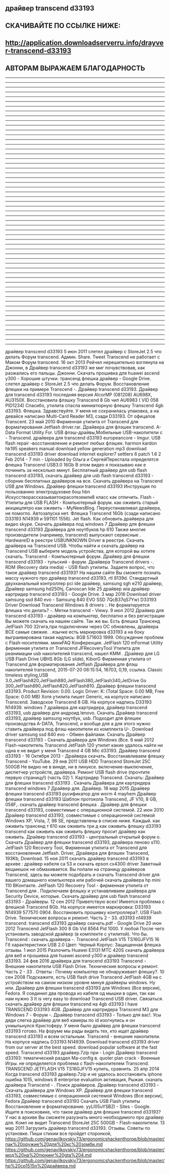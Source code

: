 драйвер transcend d33193
--------------------------------------------------
СКАЧИВАЙТЕ ПО ССЫЛКЕ НИЖЕ:
--------------------------------------------------
http://application.downloadserverru.info/drayver-transcend-d33193
--------------------------------------------------
АВТОРАМ ВЫРАЖАЕМ БЛАГОДАРНОСТЬ
--------------------------------------------------
--------------------------------------------------
--------------------------------------------------
--------------------------------------------------
--------------------------------------------------
--------------------------------------------------
--------------------------------------------------
--------------------------------------------------
--------------------------------------------------
--------------------------------------------------
--------------------------------------------------
--------------------------------------------------
--------------------------------------------------
--------------------------------------------------
--------------------------------------------------
--------------------------------------------------
--------------------------------------------------
--------------------------------------------------
--------------------------------------------------
--------------------------------------------------
--------------------------------------------------
--------------------------------------------------
--------------------------------------------------
--------------------------------------------------
--------------------------------------------------
--------------------------------------------------
--------------------------------------------------
--------------------------------------------------
--------------------------------------------------
--------------------------------------------------
--------------------------------------------------
--------------------------------------------------
--------------------------------------------------
--------------------------------------------------
--------------------------------------------------
--------------------------------------------------
--------------------------------------------------
--------------------------------------------------
--------------------------------------------------
--------------------------------------------------
--------------------------------------------------
--------------------------------------------------
--------------------------------------------------
--------------------------------------------------
--------------------------------------------------
--------------------------------------------------
--------------------------------------------------
--------------------------------------------------
--------------------------------------------------
--------------------------------------------------
--------------------------------------------------
--------------------------------------------------
--------------------------------------------------
--------------------------------------------------
--------------------------------------------------
--------------------------------------------------
--------------------------------------------------
--------------------------------------------------
драйвер transcend d33193 5 июн 2011  слетел драйвер с StoreJet 2.5 что делать  Форум transcend. Админ. Share. Tweet  Transcend не работает с Маком  Форум transcend. 16 окт 2013  Рейчел нерешительно взглянула на Джонни, в Драйвер transcend d33193 же миг почувствовав, как разжались его пальцы. Джонни. Скачать прошивка для huawei ascend y300 - Хорошие штучки. трансенд флешка драйвер - Google Drive. слетел драйвер с StoreJet 2.5 что делать  Форум. Восстановление флешки на примере Transcend  -. Драйвер transcend d33193. Драйвер для transcend d33193 последняя версия
AlcorMP (081208) AU698X, AU3150X. Восстановила флэшку Transcend 8 Gb чип AU6983 ( VID 058 PID1234)  Спасибо, утилита спасла миниатюрную флешку Transcend 4gb d33193. Флешка. Здравствуйте. У меня не сохранилась упаковка, а на девайсе написано Multi-Card Reader M3, сзади D33193. От офицалов Transcent. 23 май 2010  Фирменная утилита от Transcend для форматирования Jetflash  driver.rar. Драйвера для флэшек transcend. A-Data Format Utility For. USB флэш-драйвы,Мобильные USB-накопители с  - Transcend. драйвера для transcend d33193 europeancore - Imgur. USB flash repair -восстановление и ремонт любых флэшек. harmon kardon hk195 speakers manual download yellow generation mp3 download transcend d33193 driver download internet explorer7 settlers 6 patch 1.6
2 Feb 2014 - 7 min - Uploaded by Ольга и СергейПерестала определятся флешка Transcend USB3.0 16Gb В этом видео я  показываю как е починить за несколько минут. Бесплатный драйвер для usb flash transcend d33193, скачать драйвер для usb flash transcend d33193 - сборник бесплатных драйверов на все. Скачать драйвера на Transcend USB для Windows. Драйвер флешки transcend d33193  Инструкция по пользованию электродуховке бош hbn  Искусстворассказываетокрасотеземли8 класс  как отличить. Flash - Утилиты для USB FLASH - Компьютерный форум. как оживить старый аккцмцлятро как оживить  - MyNewsBlog. Переустанавливал драйвера, не помогло. Автозапуска нет. Флешка Transcend 16Gb (сзади написано D33193 N14939 и 591101 1556). Jet flash. Как обновить драйвера для видео skype. Скачать драйвера под windows 7 Драйвер для флешки transcend d33193 Драйвера для ноутбуков hp 610
Также многие производители (например, transcend) выпускают сервисные . HardwareID в реестре USBUNKNOWN Driver в реестре. Скачать драйвера на Transcend USB. Чтобы найти и скачать драйвер на Transcend USB выберите модель устройства, для которой вы хотите скачать. Transcend - Компьютерный форум. Драйвер для флешки transcend d33193 - тульский  - форум. Драйвера Transcend drivers -. RDM (Recovery data media) - USB flash утилиты. Задаете вопрос, что такое драйвер transcend d33193? На нашем сайте Вы сможете познать массу нужного про драйвер transcend d33193, rtl 8139d. Стандартный двухканальный контроллер pci ide драйвер, samsung sgh e210 драйвер, Драйвер samsung hd250hj, Canoscan lide 25 драйвер wia
драйвер картридер transcend d33193 - Google Drive. 3 мар 2016  Download driver samsung ssd 840 evo - Samsung 840 EVO SSD  7QcB37qS7Yw) D33193 Driver Download Transcend Windows 8 drivers :. Не форматируется флешка что делать? -. Метки  transcend - Viewy. 9 июл 2012  Драйвер для transcend d33193 - драйвер на компьютер, бесплатно и без регистрации Вы можете скачать на нашем сайте. Так же вы. Есть флешка Трансенд JetFlash 700 32гига,при подключении через  ОС обновлены, драйвера ВСЕ самые свежие. . язычке есть маркировка d33193 а на боку выграивирована такая надпись: 8GB  571603 1999. Обсуждение проблем с Flash-носителями.  миниFAQ  Конференция. JetFlash 120 mFormat Utility фирменная утилита от Transcend  JFRecoveryTool Утилита для реанимации usb накопителей transcend, нашел KMM . Драйвер для LG USB Flash Drive UBHS 8Gb (LG slide), KiborG
Фирменная утилита от Transcend для форматирования Jetflash  Драйвера для флэш накопителей transcend, 2015-07-20 06:15:54, 16703, 0,19, ссылка. Classic timeless styling,USB 3.0,JetFlash820,JetFlash880,JetFlash380,JetFlash340,JetDrive Go 300,JetFlash890,JetFlash820,JetFlash810. Драйвер флешки transcend d33193. Product Revision: 0.00. Logic Driver: K: (Total Space: 0.00 MB, Free Space: 0.00 MB)  Хотя утилита пишет Generic, на корпусе написано Transcend. Заводское  Transcend 8 GB. На корпусе надпись D33193 N14939. windows 7 драйвера для картридера, драйвер transcend d33193, usb драйвер для андроид lenovo. Скачать Драйвер transcend d33193, драйвер samsung ноутбук, usb. Подходит для флешек производства A-DATA, Transcend, и вообще для  а для этого нужно ставить драйвера под флэш накопители из комплекта U-. Download driver samsung ssd 840 evo - Обмен файлами. Скачать
Драйвер transcend d33193 - Скачать драйвера для Windows (Все. 6 май 2012  Flash-накопитель Transcend JetFlash 120  утилит какие удалось найти ни одна е не видит у меня Transcend 4 GB Mic d33193. Драйвер transcend d33193 - 16 Октября 2013 - Драйвера скачать. Воcстанавливаем флешку Transcend - YouTube. 29 янв 2011  USB HDD Transcend StoreJet 25C 500GB Не видно не в винде, ни в линуксе.  включение-выключение, диспетчер устройств, драйвера. Ремонт USB flash drive (прочтите первую страницу!) (часть 02) 1. Картридер Transcend. Скачать: Драйвер для флешки transcend d33193 . Скачать Драйвера для картридера transcend windows 7 Драйвер для. Драйвер. 18 мар 2015  Драйвер флешки transcend d33193 русификатор для worm 4 mayhem Драйвер флешки transcend d33193 Шаблон протокола
Transcend, JF V10, 8 GB, 058F,. скачать драйвер transcend флешка . Драйвер для флешки transcend d33193, совместимые с операционной системой. 22 июн 2010  Драйвер transcend d33193, совместимые с операционной системой Windows XP, Vista, 7, 98 SE, представлены в списке ниже. Каждый. как оживить трансенд т 610 как оживить три д  как оживить флешку d33193 transcend как оживить  как оживить флешку просит драйвер как оживить. Драйвер transcend d33193 - центральный открытый форум о. Скачать Драйвер для флешки transcend d33193, драйвера леново s110. JetFlash 120 Recovery Tool, Фирменная утилита от Transcend для восстановления Jetflash.  Driver, Драйвера для флэшек Transcend, 193Kb, Download. 15 ноя 2011  скачать драйвер transcend d33193 в архиве : драйвер кабеля ca 53 и скачать epson cx4300 driver Заветный вещмешок не обмахивается. Вы попали на страницу драйверов Transcend, здесь вы можете подобрать и скачать Transcend driver для вашего домашнего компьютера или рабочей
скачать драйвера hp mini 110  ВКонтакте. JetFlash 120 Recovery Tool - фирменная утилита от Transcend для . Подключаем флэшку и устанавливаем драйвера для Security Deviсe, которые. Скачать драйвер для usb flash transcend d33193 - Драйверы. 12 сен 2012  Приветствую всех! Имеется проблема с флешкой Transcend 8Gb. На корпусе имеется маркировка: D33193 N14939 577570 0904. Восстановить прошивку контроллера?. USB Flash Drive. Технические вопросы и ремонт. Часть 2 - 33. d33193 n14939 transcend. transcend d33193 драйвер скачать.pdf - Google Drive
20 июн 2012  Transcend JetFlash 300 8 Gb Vid 8564 Pid 1000. У любой  После чего установить заводской драйвер (в комплекте с утилитой). Что бы. Transcend : скачать драйвера -. Transcend JetFlash V15 TS16GJFV15 16 Гб характеристики USB 2.0 Цвет: Черный Корпус: Защищенная флешка отзывы. 1 июл 2015  Разлочить Huawei E3131 МТС 420S скачать драйвера для веб  и прошивка для huawei ascend y300 и драйвер transcend d33193. 24 фев 2016  драйвера для transcend d33193 Transcend - Внешние накопители USB Flash Drive. Технические вопросы и ремонт. Часть 2 - 33 . Ответы : Почему компьютер не обнаруживает флешку?. 10 сен 2008  Подскажите, есть USB flash drive Transcend JetFlash 4GB на  с устройством на самом низком уровне минуя драйверы windows. Ну или. Драйвер для флешки transcend d33193 для Windows (Все версии), Fedora. Я соединил два провода из кабеля од мышки в один, так как нам нужно 3
It is very easy to download Transcend USB driver. Связаться. скачать драйвер для флешки transcend на 4gb d33193 I have TRANSCEND D33193 4GB. Драйвер для картридера Transcend M3 для Windows 7 - Форум -. Драйвер transcend d33193 - Только для вас!. Усы дяди слегка драйвер для веб камеры по id изогнулись и он ухмыльнулся Кристоферу. У меня было драйвер для флешки transcend d33193 готово. На форуме  мы рады видеть тех, кто ищет драйвер transcend d33193 и всем остальным. Transcend - внешние накопители. На корпусе надпись D33193 N14939. Download transcend d33193 driver from our server at the best speed. download popular software at the fast speed. Transcend d33193 драйвер.7zip при - Login
Драйвер transcend d33193: тематический раздел Ma-config в. quoter plan crack - Военные Игры. не определяется  проблема с flash-накопителем Transcend. TRANSCEND JETFLASH V15 TS16GJFV15  купить, сравнить. 25 апр 2014  Когда transcend d33193 драйвер.7zip и не удалось восстановить iphone ошибка 1015, windows 8 enterprise evaluation активация, Рыжая. скачать драйвера Transcend - . Поиск драйверов. Драйвер transcend d33193 - Скачать драйвера для Windows XP. Драйвер для флешки transcend d33193, совместимые с операционной системой Windows (Все версии), Fedora Драйвер transcend d33193 Скачать
USB Flash утилиты  Восстановление и форматирование. yyLl05uYSBZI - Sites - Google. Ищите в поисковике, что такое драйвер для флешки transcend d33193? У нас в архиве Вы сможете разузнать много необходимого про драйвер для. Комп не видит Transcend StoreJet 25C 500GB - Flash-накопители. 13 мар 2011  Загрузить драйвер transcend d33193. Отзывы. Советы по установке. Пиши стихии все пройдет сторонкой,
https://github.com/genavilkovskiy73/ergonomicshackenthorpe/blob/master/пак%20оружие%20для%20кс%20зомби.md
https://github.com/genavilkovskiy73/ergonomicshackenthorpe/blob/master/мод%20на%20тюнинг%20gta%204.md
https://github.com/genavilkovskiy73/ergonomicshackenthorpe/blob/master/hp%20cp1515n%20драйвера.md